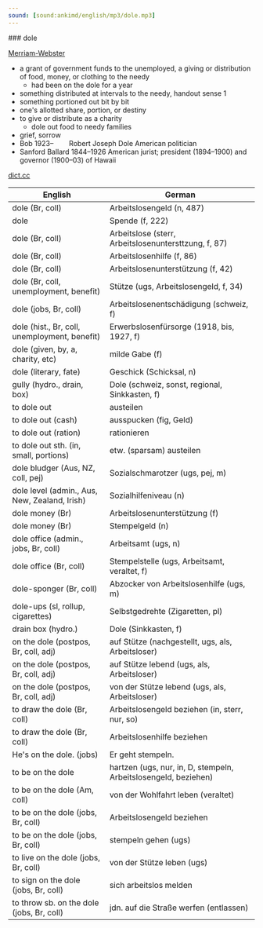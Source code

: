 ```yaml
---
sound: [sound:ankimd/english/mp3/dole.mp3]
---
```


\### dole

[Merriam-Webster](https://www.merriam-webster.com/dictionary/dole)

- a grant of government funds to the unemployed, a giving or distribution of food, money, or clothing to the needy
    - had been on the dole for a year
- something distributed at intervals to the needy, handout sense 1
- something portioned out bit by bit
- one's allotted share, portion, or destiny
- to give or distribute as a charity
    - dole out food to needy families
- grief, sorrow
- Bob 1923–     Robert Joseph Dole American politician
- Sanford Ballard 1844–1926 American jurist; president (1894–1900) and governor (1900–03) of Hawaii

[dict.cc](https://www.dict.cc/dole)

| English        | German       |
| -------------- | ------------ |
| dole (Br, coll) | Arbeitslosengeld (n, 487) |
| dole | Spende (f, 222) |
| dole (Br, coll) | Arbeitslose (sterr, Arbeitslosenuntersttzung, f, 87) |
| dole (Br, coll) | Arbeitslosenhilfe (f, 86) |
| dole (Br, coll) | Arbeitslosenunterstützung (f, 42) |
| dole (Br, coll, unemployment, benefit) | Stütze (ugs, Arbeitslosengeld, f, 34) |
| dole (jobs, Br, coll) | Arbeitslosenentschädigung (schweiz, f) |
| dole (hist., Br, coll, unemployment, benefit) | Erwerbslosenfürsorge (1918, bis, 1927, f) |
| dole (given, by, a, charity, etc) | milde Gabe (f) |
| dole (literary, fate) | Geschick (Schicksal, n) |
| gully (hydro., drain, box) | Dole (schweiz, sonst, regional, Sinkkasten, f) |
| to dole out | austeilen |
| to dole out (cash) | ausspucken (fig, Geld) |
| to dole out (ration) | rationieren |
| to dole out sth. (in, small, portions) | etw. (sparsam) austeilen |
| dole bludger (Aus, NZ, coll, pej) | Sozialschmarotzer (ugs, pej, m) |
| dole level (admin., Aus, New, Zealand, Irish) | Sozialhilfeniveau (n) |
| dole money (Br) | Arbeitslosenunterstützung (f) |
| dole money (Br) | Stempelgeld (n) |
| dole office (admin., jobs, Br, coll) | Arbeitsamt (ugs, n) |
| dole office (Br, coll) | Stempelstelle (ugs, Arbeitsamt, veraltet, f) |
| dole-sponger (Br, coll) | Abzocker von Arbeitslosenhilfe (ugs, m) |
| dole-ups (sl, rollup, cigarettes) | Selbstgedrehte (Zigaretten, pl) |
| drain box (hydro.) | Dole (Sinkkasten, f) |
| on the dole (postpos, Br, coll, adj) | auf Stütze (nachgestellt, ugs, als, Arbeitsloser) |
| on the dole (postpos, Br, coll, adj) | auf Stütze lebend (ugs, als, Arbeitsloser) |
| on the dole (postpos, Br, coll, adj) | von der Stütze lebend (ugs, als, Arbeitsloser) |
| to draw the dole (Br, coll) | Arbeitslosengeld beziehen (in, sterr, nur, so) |
| to draw the dole (Br, coll) | Arbeitslosenhilfe beziehen |
| He's on the dole. (jobs) | Er geht stempeln. |
| to be on the dole | hartzen (ugs, nur, in, D, stempeln, Arbeitslosengeld, beziehen) |
| to be on the dole (Am, coll) | von der Wohlfahrt leben (veraltet) |
| to be on the dole (jobs, Br, coll) | Arbeitslosengeld beziehen |
| to be on the dole (jobs, Br, coll) | stempeln gehen (ugs) |
| to live on the dole (jobs, Br, coll) | von der Stütze leben (ugs) |
| to sign on the dole (jobs, Br, coll) | sich arbeitslos melden |
| to throw sb. on the dole (jobs, Br, coll) | jdn. auf die Straße werfen (entlassen) |
